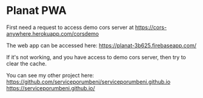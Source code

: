 # Planat PWA
First need a request to access demo cors server at https://cors-anywhere.herokuapp.com/corsdemo

The web app can be accessed here: https://planat-3b625.firebaseapp.com/

If it's not working, and you have access to demo cors server, then try to clear the cache.


You can see my other project here: https://github.com/serviceporumbeni/serviceporumbeni.github.io
                                   https://serviceporumbeni.github.io/
